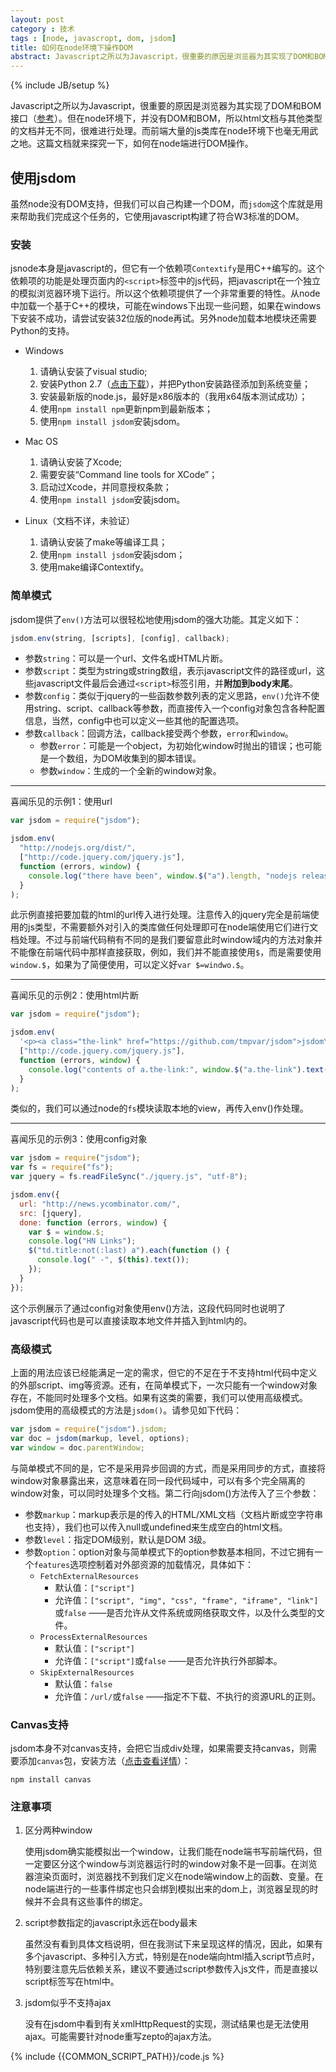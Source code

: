 ```yaml
---
layout: post
category : 技术
tags : [node, javascropt, dom, jsdom]
title: 如何在node环境下操作DOM
abstract: Javascript之所以为Javascript，很重要的原因是浏览器为其实现了DOM和BOM接口。但在node环境下，并没有DOM和BOM，所以html文档与其他类型的文档并无不同，很难进行处理。而前端大量的js类库在node环境下也毫无用武之地。这篇文档就来探究一下，如何在node端进行DOM操作。
---
```


{% include JB/setup %}
<link href="{{BASE_PATH}}/assets/themes/zhouhua/plugins/syntaxhighlighter/styles/shCoreRDark.css" rel="stylesheet" type="text/css" />
<link href="{{BASE_PATH}}/assets/themes/zhouhua/plugins/syntaxhighlighter/styles/shThemeRDark.css" rel="stylesheet" type="text/css" />

Javascript之所以为Javascript，很重要的原因是浏览器为其实现了DOM和BOM接口（[参考](http://www.w3school.com.cn/js/pro_js_implement.asp)）。但在node环境下，并没有DOM和BOM，所以html文档与其他类型的文档并无不同，很难进行处理。而前端大量的js类库在node环境下也毫无用武之地。这篇文档就来探究一下，如何在node端进行DOM操作。

## 使用jsdom

虽然node没有DOM支持，但我们可以自己构建一个DOM，而`jsdom`这个库就是用来帮助我们完成这个任务的，它使用javascript构建了符合W3标准的DOM。

### 安装

jsnode本身是javascript的，但它有一个依赖项`Contextify`是用C++编写的。这个依赖项的功能是处理页面内的`<script>`标签中的js代码，把javascript在一个独立的模拟浏览器环境下运行。所以这个依赖项提供了一个非常重要的特性。从node中加载一个基于C++的模块，可能在windows下出现一些问题，如果在windows下安装不成功，请尝试安装32位版的node再试。另外node加载本地模块还需要Python的支持。

* Windows
    1. 请确认安装了visual studio;
    2. 安装Python 2.7（[点击下载](http://www.python.org/download/)），并把Python安装路径添加到系统变量；
    3. 安装最新版的node.js，最好是x86版本的（我用x64版本测试成功）；
    4. 使用`npm install npm`更新npm到最新版本；
    5. 使用`npm install jsdom`安装jsdom。

* Mac OS
    1. 请确认安装了Xcode;
    2. 需要安装“Command line tools for XCode”；
    3. 启动过Xcode，并同意授权条款；
    4. 使用`npm install jsdom`安装jsdom。

* Linux（文档不详，未验证）
    1. 请确认安装了make等编译工具；
    2. 使用`npm install jsdom`安装jsdom；
    3. 使用make编译Contextify。

### 简单模式

jsdom提供了`env()`方法可以很轻松地使用jsdom的强大功能。其定义如下：

```javascript
jsdom.env(string, [scripts], [config], callback);
```
* 参数`string`：可以是一个url、文件名或HTML片断。
* 参数`script`：类型为string或string数组，表示javascript文件的路径或url，这些javascript文件最后会通过`<script>`标签引用，并**附加到body末尾**。
* 参数`config`：类似于jquery的一些函数参数列表的定义思路，`env()`允许不使用string、script、callback等参数，而直接传入一个config对象包含各种配置信息，当然，config中也可以定义一些其他的配置选项。
* 参数`callback`：回调方法，callback接受两个参数，`error`和`window`。
    * 参数`error`：可能是一个object，为初始化window时抛出的错误；也可能是一个数组，为DOM收集到的脚本错误。
    * 参数`window`：生成的一个全新的window对象。

----
喜闻乐见的示例1：使用url

```javascript
var jsdom = require("jsdom");

jsdom.env(
  "http://nodejs.org/dist/",
  ["http://code.jquery.com/jquery.js"],
  function (errors, window) {
    console.log("there have been", window.$("a").length, "nodejs releases!");
  }
);
```
此示例直接把要加载的html的url传入进行处理。注意传入的jquery完全是前端使用的js类型，不需要额外对引入的类库做任何处理即可在node端使用它们进行文档处理。不过与前端代码稍有不同的是我们要留意此时window域内的方法对象并不能像在前端代码中那样直接获取，例如，我们并不能直接使用`$`，而是需要使用`window.$`，如果为了简便使用，可以定义好`var $=windwo.$`。

----
喜闻乐见的示例2：使用html片断

```javascript
var jsdom = require("jsdom");

jsdom.env(
  '<p><a class="the-link" href="https://github.com/tmpvar/jsdom">jsdom\'s Homepage</a></p>',
  ["http://code.jquery.com/jquery.js"],
  function (errors, window) {
    console.log("contents of a.the-link:", window.$("a.the-link").text());
  }
);
```
类似的，我们可以通过node的`fs`模块读取本地的view，再传入env()作处理。

----
喜闻乐见的示例3：使用config对象

```javascript
var jsdom = require("jsdom");
var fs = require("fs");
var jquery = fs.readFileSync("./jquery.js", "utf-8");

jsdom.env({
  url: "http://news.ycombinator.com/",
  src: [jquery],
  done: function (errors, window) {
    var $ = window.$;
    console.log("HN Links");
    $("td.title:not(:last) a").each(function () {
      console.log(" -", $(this).text());
    });
  }
});
```
这个示例展示了通过config对象使用env()方法，这段代码同时也说明了javascript代码也是可以直接读取本地文件并插入到html内的。

### 高级模式

上面的用法应该已经能满足一定的需求，但它的不足在于不支持html代码中定义的外部script、img等资源。还有，在简单模式下，一次只能有一个window对象存在，不能同时处理多个文档。如果有这类的需要，我们可以使用高级模式。jsdom使用的高级模式的方法是`jsdom()`。请参见如下代码：

```javascript
var jsdom = require("jsdom").jsdom;
var doc = jsdom(markup, level, options);
var window = doc.parentWindow;
```
与简单模式不同的是，它不是采用异步回调的方式，而是采用同步的方式，直接将window对象暴露出来，这意味着在同一段代码域中，可以有多个完全隔离的window对象，可以同时处理多个文档。第二行向jsdom()方法传入了三个参数：

* 参数`markup`：markup表示是的传入的HTML/XML文档（文档片断或空字符串也支持），我们也可以传入null或undefined来生成空白的html文档。
* 参数`level`：指定DOM级别，默认是DOM 3级。
* 参数`option`：option对象与简单模式下的option参数基本相同，不过它拥有一个`features`选项控制着对外部资源的加载情况，具体如下：
    * `FetchExternalResources`
        * 默认值：`["script"]`
        * 允许值：`["script", "img", "css", "frame", "iframe", "link"]`或`false`
    ——是否允许从文件系统或网络获取文件，以及什么类型的文件。
    * `ProcessExternalResources`
        * 默认值：`["script"]`
        * 允许值：`["script"]`或`false`
    ——是否允许执行外部脚本。
    * `SkipExternalResources`
        * 默认值：`false`
        * 允许值：`/url/`或`false`
    ——指定不下载、不执行的资源URL的正则。

### Canvas支持

jsdom本身不对canvas支持，会把它当成div处理，如果需要支持canvas，则需要添加`canvas`包，安装方法（[点击查看详情](https://www.npmjs.org/package/canvas)）：

    npm install canvas

### 注意事项

1. 区分两种window

    使用jsdom确实能模拟出一个window，让我们能在node端书写前端代码，但一定要区分这个window与浏览器运行时的window对象不是一回事。在浏览器渲染页面时，浏览器找不到我们定义在node端window上的函数、变量。在node端进行的一些事件绑定也只会绑到模拟出来的dom上，浏览器呈现的时候并不会具有这些事件的绑定。

2. script参数指定的javascript永远在body最末

    虽然没有看到具体文档说明，但在我测试下来呈现这样的情况，因此，如果有多个javascript、多种引入方式，特别是在node端向html插入script节点时，特别要注意先后依赖关系，建议不要通过script参数传入js文件，而是直接以script标签写在html中。

3. jsdom似乎不支持ajax

    没有在jsdom中看到有关xmlHttpRequest的实现，测试结果也是无法使用ajax。可能需要针对node重写zepto的ajax方法。

{% include {{COMMON_SCRIPT_PATH}}/code.js %}